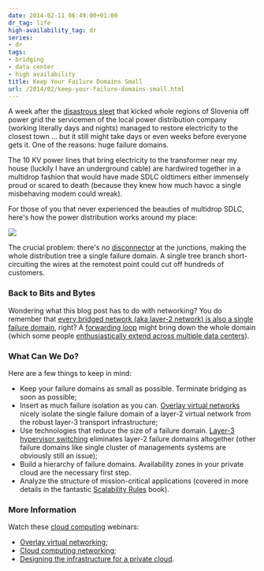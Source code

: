 ```yaml
---
date: 2014-02-11 06:49:00+01:00
dr_tag: life
high-availability_tag: dr
series:
- dr
tags:
- bridging
- data center
- high availability
title: Keep Your Failure Domains Small
url: /2014/02/keep-your-failure-domains-small.html
---
```

A week after the [disastrous sleet](https://blog.ipspace.net/2014/02/disasters-and-recoveries-part-1.html) that kicked whole regions of Slovenia off power grid the servicemen of the local power distribution company (working literally days and nights) managed to restore electricity to the closest town ... but it still might take days or even weeks before everyone gets it. One of the reasons: huge failure domains.
<!--more-->
The 10 KV power lines that bring electricity to the transformer near my house (luckily I have an underground cable) are hardwired together in a multidrop fashion that would have made SDLC oldtimers either immensely proud or scared to death (because they knew how much havoc a single misbehaving modem could wreak).

For those of you that never experienced the beauties of multidrop SDLC, here's how the power distribution works around my place:

![](/2014/02/s400-PowerGrid_Failure_Domain.png)

The crucial problem: there's no [disconnector](http://en.wikipedia.org/wiki/Disconnector) at the junctions, making the whole distribution tree a single failure domain. A single tree branch short-circuiting the wires at the remotest point could cut off hundreds of customers.

### Back to Bits and Bytes

Wondering what this blog post has to do with networking? You do remember that [every bridged network (aka layer-2 network) is also a single failure domain](https://blog.ipspace.net/2012/05/layer-2-network-is-single-failure.html), right? A [forwarding loop](http://blog.ipspace.net/2012/04/stp-loops-strike-again.html) might bring down the whole domain (which some people [enthusiastically extend across multiple data centers](http://blog.ipspace.net/2011/06/stretched-clusters-almost-as-good-as.html)).

### What Can We Do?

Here are a few things to keep in mind:

-   Keep your failure domains as small as possible. Terminate bridging as soon as possible;
-   Insert as much failure isolation as you can. [Overlay virtual networks](https://blog.ipspace.net/2011/12/decouple-virtual-networking-from.html) nicely isolate the single failure domain of a layer-2 virtual network from the robust layer-3 transport infrastructure;
-   Use technologies that reduce the size of a failure domain. [Layer-3 hypervisor switching](https://blog.ipspace.net/2013/12/hyper-v-network-virtualization-packet.html) eliminates layer-2 failure domains altogether (other failure domains like single cluster of managements systems are obviously still an issue);
-   Build a hierarchy of failure domains. Availability zones in your private cloud are the necessary first step.
-   Analyze the structure of mission-critical applications (covered in more details in the fantastic [Scalability Rules](http://www.amazon.com/gp/product/0321753887?ie=UTF8&camp=1789&creativeASIN=0321753887&linkCode=xm2&tag=cisioshinandt-20) book).

### More Information

Watch these [cloud computing](http://www.ipspace.net/Roadmap/Cloud_computing_webinars) webinars:

-   [Overlay virtual networking](http://www.ipspace.net/Overlay_Virtual_Networking);
-   [Cloud computing networking](http://www.ipspace.net/Cloud_Computing_Networking);
-   [Designing the infrastructure for a private cloud](http://www.ipspace.net/Designing_a_Private_Cloud).
